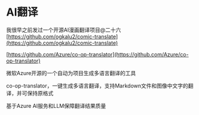 # AI翻译

我很早之前发过一个开源AI漫画翻译项目@二十六
[https://github.com/ogkalu2/comic-translate](https://github.com/ogkalu2/comic-translate)

[https://github.com/Azure/co-op-translator](https://github.com/Azure/co-op-translator)

微软Azure开源的一个自动为项目生成多语言翻译的工具

co-op-translator，一键生成多语言翻译，支持Markdown文件和图像中文字的翻译，并可保持原格式

基于Azure AI服务和LLM保障翻译结果质量